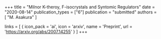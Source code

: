 +++
title = "Milnor K-theroy, F-isocrystals and Syntomic Regulators"
date = "2020-08-14"
publication_types = ["6"]
publication = "submitted"
authors = [ "M. Asakura" ]

links = [ { icon_pack = 'ai', icon = 'arxiv', name = 'Preprint', url = 'https://arxiv.org/abs/2007.14255' } ]
+++
